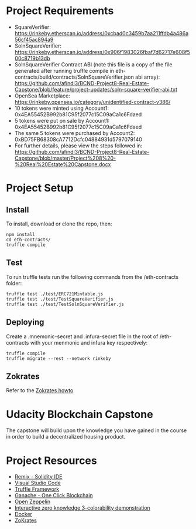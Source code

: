 # Project Requirements

* SquareVerifier: https://rinkeby.etherscan.io/address/0xcbad0c3459b7aa211ffdb4a486a56cf45ac894a9
* SolnSquareVerifier: https://rinkeby.etherscan.io/address/0x906f1983026fbaf7d62717e608f500c8719b13db
* SolnSquareVerifier Contract ABI (note this file is a copy of the file generated after running truffle compile in eth-contracts/build/contracts/SolnSquareVerifier.json abi array): https://github.com/afindl3/BCND-Project8-Real-Estate-Capstone/blob/feature/project-updates/soln-square-verifier-abi.txt
* OpenSea Marketplace: https://rinkeby.opensea.io/category/unidentified-contract-v386/
* 10 tokens were minted using Account1: 0x4EA55452B992b81C95f2077c15C09aCa1c6Fdaed
* 5 tokens were put on sale by Account1: 0x4EA55452B992b81C95f2077c15C09aCa1c6Fdaed
* The same 5 tokens were purchased by Account2: 0xBD75FB68308cA7712Dcfc04884931d5797079140
* For further details, please view the steps followed in: https://github.com/afindl3/BCND-Project8-Real-Estate-Capstone/blob/master/Project%208%20-%20Real%20Estate%20Capstone.docx

# Project Setup

## Install

To install, download or clone the repo, then:

    npm install
    cd eth-contracts/
    truffle compile
    
## Test

To run truffle tests run the following commands from the /eth-contracts folder:

    truffle test ./test/ERC721Mintable.js
    truffle test ./test/TestSquareVerifier.js
    truffle test ./test/TestSolnSquareVerifier.js
    
## Deploying

Create a .mnemonic-secret and .infura-secret file in the root of /eth-contracts with your menmonic and infura key respectively:

    truffle compile
    truffle migrate --rest --network rinkeby

## Zokrates

Refer to the [Zokrates howto](./zokrates/howto.md)

# Udacity Blockchain Capstone

The capstone will build upon the knowledge you have gained in the course in order to build a decentralized housing product. 

# Project Resources

* [Remix - Solidity IDE](https://remix.ethereum.org/)
* [Visual Studio Code](https://code.visualstudio.com/)
* [Truffle Framework](https://truffleframework.com/)
* [Ganache - One Click Blockchain](https://truffleframework.com/ganache)
* [Open Zeppelin ](https://openzeppelin.org/)
* [Interactive zero knowledge 3-colorability demonstration](http://web.mit.edu/~ezyang/Public/graph/svg.html)
* [Docker](https://docs.docker.com/install/)
* [ZoKrates](https://github.com/Zokrates/ZoKrates)
